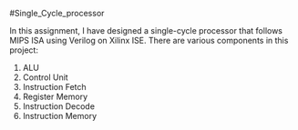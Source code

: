 #Single_Cycle_processor

In this assignment, I have designed a single-cycle processor that follows MIPS ISA using Verilog on Xilinx ISE.
There are various components in this project:
1. ALU
2. Control Unit
3. Instruction Fetch
4. Register Memory
5. Instruction Decode
6. Instruction Memory
